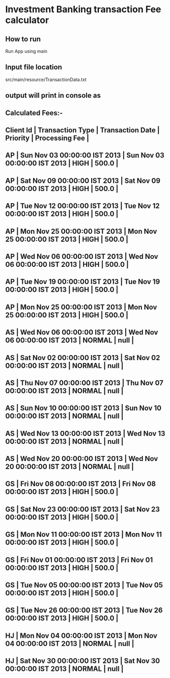 # Investment Banking transaction Fee calculator

## How to run

Run App using main

## Input file location

src/main/resource/TransactionData.txt

## output will print in console as


Calculated Fees:-
--------------------------------------------------------------------------------
Client Id | Transaction Type | Transaction Date | Priority | Processing Fee    |
--------------------------------------------------------------------------------
AP	| Sun Nov 03 00:00:00 IST 2013	| Sun Nov 03 00:00:00 IST 2013	| HIGH		| 500.0	|
--------------------------------------------------------------------------------
AP	| Sat Nov 09 00:00:00 IST 2013	| Sat Nov 09 00:00:00 IST 2013	| HIGH		| 500.0	|
--------------------------------------------------------------------------------
AP	| Tue Nov 12 00:00:00 IST 2013	| Tue Nov 12 00:00:00 IST 2013	| HIGH		| 500.0	|
--------------------------------------------------------------------------------
AP	| Mon Nov 25 00:00:00 IST 2013	| Mon Nov 25 00:00:00 IST 2013	| HIGH		| 500.0	|
--------------------------------------------------------------------------------
AP	| Wed Nov 06 00:00:00 IST 2013	| Wed Nov 06 00:00:00 IST 2013	| HIGH		| 500.0	|
--------------------------------------------------------------------------------
AP	| Tue Nov 19 00:00:00 IST 2013	| Tue Nov 19 00:00:00 IST 2013	| HIGH		| 500.0	|
--------------------------------------------------------------------------------
AP	| Mon Nov 25 00:00:00 IST 2013	| Mon Nov 25 00:00:00 IST 2013	| HIGH		| 500.0	|
--------------------------------------------------------------------------------
AS	| Wed Nov 06 00:00:00 IST 2013	| Wed Nov 06 00:00:00 IST 2013	| NORMAL	| null	|
--------------------------------------------------------------------------------
AS	| Sat Nov 02 00:00:00 IST 2013	| Sat Nov 02 00:00:00 IST 2013	| NORMAL	| null	|
--------------------------------------------------------------------------------
AS	| Thu Nov 07 00:00:00 IST 2013	| Thu Nov 07 00:00:00 IST 2013	| NORMAL	| null	|
--------------------------------------------------------------------------------
AS	| Sun Nov 10 00:00:00 IST 2013	| Sun Nov 10 00:00:00 IST 2013	| NORMAL	| null	|
--------------------------------------------------------------------------------
AS	| Wed Nov 13 00:00:00 IST 2013	| Wed Nov 13 00:00:00 IST 2013	| NORMAL	| null	|
--------------------------------------------------------------------------------
AS	| Wed Nov 20 00:00:00 IST 2013	| Wed Nov 20 00:00:00 IST 2013	| NORMAL	| null	|
--------------------------------------------------------------------------------
GS	| Fri Nov 08 00:00:00 IST 2013	| Fri Nov 08 00:00:00 IST 2013	| HIGH		| 500.0	|
--------------------------------------------------------------------------------
GS	| Sat Nov 23 00:00:00 IST 2013	| Sat Nov 23 00:00:00 IST 2013	| HIGH		| 500.0	|
--------------------------------------------------------------------------------
GS	| Mon Nov 11 00:00:00 IST 2013	| Mon Nov 11 00:00:00 IST 2013	| HIGH		| 500.0	|
--------------------------------------------------------------------------------
GS	| Fri Nov 01 00:00:00 IST 2013	| Fri Nov 01 00:00:00 IST 2013	| HIGH		| 500.0	|
--------------------------------------------------------------------------------
GS	| Tue Nov 05 00:00:00 IST 2013	| Tue Nov 05 00:00:00 IST 2013	| HIGH		| 500.0	|
--------------------------------------------------------------------------------
GS	| Tue Nov 26 00:00:00 IST 2013	| Tue Nov 26 00:00:00 IST 2013	| HIGH		| 500.0	|
--------------------------------------------------------------------------------
HJ	| Mon Nov 04 00:00:00 IST 2013	| Mon Nov 04 00:00:00 IST 2013	| NORMAL	| null	|
--------------------------------------------------------------------------------
HJ	| Sat Nov 30 00:00:00 IST 2013	| Sat Nov 30 00:00:00 IST 2013	| NORMAL	| null	|
--------------------------------------------------------------------------------



